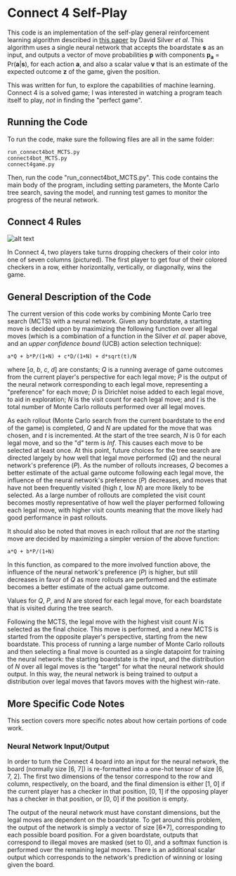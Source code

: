 # Connect 4 Self-Play

This code is an implementation of the self-play general reinforcement learning algorithm described in [this paper](https://arxiv.org/pdf/1712.01815.pdf) by David Silver *et al*. This algorithm uses a single neural network that accepts the boardstate **s** as an input, and outputs a vector of move probabilities **p** with components **p<sub>a</sub>** = Pr(**a**|**s**), for each action **a**, and also a scalar value **v** that is an estimate of the expected outcome **z** of the game, given the position.

This was written for fun, to explore the capabilities of machine learning. Connect 4 is a solved game; I was interested in watching a program teach itself to play, *not* in finding the "perfect game".

## Running the Code

To run the code, make sure the following files are all in the same folder:
```
run_connect4bot_MCTS.py
connect4bot_MCTS.py
connect4game.py
```
Then, run the code "run_connect4bot_MCTS.py". This code contains the main body of the program, including setting parameters, the Monte Carlo tree search, saving the model, and running test games to monitor the progress of the neural network.

## Connect 4 Rules

![alt text](http://www.boardgamecapital.com/game_images/connect-four.jpg "Connect Four")

In Connect 4, two players take turns dropping checkers of their color into one of seven columns (pictured). The first player to get four of their colored checkers in a row, either horizontally, vertically, or diagonally, wins the game. 

## General Description of the Code

The current version of this code works by combining Monte Carlo tree search (MCTS) with a neural network. Given any boardstate, a starting move is decided upon by maximizing the following function over all legal moves (which is a combination of a function in the Silver *et al*. paper above, and an *upper confidence bound* (UCB) action selection technique):
```
a*Q + b*P/(1+N) + c*D/(1+N) + d*sqrt(t)/N
```
where [*a*, *b*, *c*, *d*] are constants; *Q* is a running average of game outcomes from the current player's perspective for each legal move; *P* is the output of the neural network corresponding to each legal move, representing a "preference" for each move; *D* is Dirichlet noise added to each legal move, to aid in exploration; *N* is the visit count for each legal move; and *t* is the total number of Monte Carlo rollouts performed over all legal moves.

As each rollout (Monte Carlo search from the current boardstate to the end of the game) is completed, *Q* and *N* are updated for the move that was chosen, and *t* is incremented. At the start of the tree search, *N* is 0 for each legal move, and so the "d" term is *Inf*. This causes each move to be selected at least once. At this point, future choices for the tree search are directed largely by how well that legal move performed (*Q*) and the neural network's preference (*P*). As the number of rollouts increases, *Q* becomes a better estimate of the actual game outcome following each legal move, the influence of the neural network's preference (*P*) decreases, and moves that have not been frequently visited (high *t*, low *N*) are more likely to be selected. As a large number of rollouts are completed the visit count becomes mostly representative of how well the player performed following each legal move, with higher visit counts meaning that the move likely had good performance in past rollouts.

It should also be noted that moves in each rollout that are *not* the starting move are decided by maximizing a simpler version of the above function:
```
a*Q + b*P/(1+N)
```
In this function, as compared to the more involved function above, the influence of the neural network's preference (*P*) is higher, but still decreases in favor of *Q* as more rollouts are performed and the estimate becomes a better estimate of the actual game outcome.

Values for *Q*, *P*, and *N* are stored for each legal move, for each boardstate that is visited during the tree search.

Following the MCTS, the legal move with the highest visit count *N* is selected as the final choice. This move is performed, and a new MCTS is started from the opposite player's perspective, starting from the new boardstate. This process of running a large number of Monte Carlo rollouts and then selecting a final move is counted as a single datapoint for training the neural network: the starting boardstate is the input, and the distribution of *N* over all legal moves is the "target" for what the neural network should output. In this way, the neural network is being trained to output a distribution over legal moves that favors moves with the highest win-rate.

## More Specific Code Notes

This section covers more specific notes about how certain portions of code work.

### Neural Network Input/Output

In order to turn the Connect 4 board into an input for the neural network, the board (normally size [6, 7]) is re-formatted into a one-hot tensor of size [6, 7, 2]. The first two dimensions of the tensor correspond to the row and column, respectively, on the board, and the final dimension is either [1, 0] if the current player has a checker in that position, [0, 1] if the opposing player has a checker in that position, or [0, 0] if the position is empty.

The output of the neural network must have constant dimensions, but the legal moves are dependent on the boardstate. To get around this problem, the output of the network is simply a vector of size [6*7], corresponding to each possible board position. For a given boardstate, outputs that correspond to illegal moves are masked (set to 0), and a softmax function is performed over the remaining legal moves. There is an additional scalar output which corresponds to the network's prediction of winning or losing given the board.
